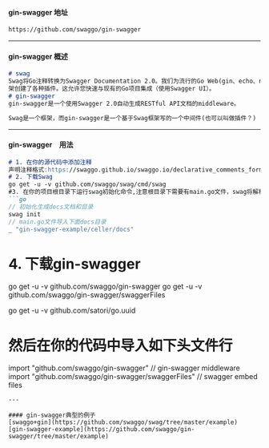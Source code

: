 #### gin-swagger 地址
```html
https://github.com/swaggo/gin-swagger
```
---
#### gin-swagger 概述
```markdown
# swag
Swag将Go注释转换为Swagger Documentation 2.0。我们为流行的Go Web(gin、echo、net/http)框
架创建了各种插件。这允许您快速与现有的Go项目集成（使用Swagger UI）。
# gin-swagger
gin-swagger是一个使用Swagger 2.0自动生成RESTful API文档的middleware。

Swag是一个框架，而gin-swagger是一个基于Swag框架写的一个中间件(也可以叫做插件？)
```
---
#### gin-swagger　用法
```markdown
# 1. 在你的源代码中添加注释
声明注释格式:https://swaggo.github.io/swaggo.io/declarative_comments_format/
# 2. 下载Swag
go get -u -v github.com/swaggo/swag/cmd/swag
#3. 在你的项目根目录下运行swag初始化命令,注意根目录下需要有main.go文件，swag将解析注释和生成必要的文件(生成docs文件夹和docs/doc.go文件)
```go
// 初始化生成docs文档和目录
swag init
// main.go文件导入下面docs目录
_ "gin-swagger-example/celler/docs"

```
# 4. 下载gin-swagger
go get -u -v github.com/swaggo/gin-swagger
go get -u -v github.com/swaggo/gin-swagger/swaggerFiles

go get -u -v github.com/satori/go.uuid
# 然后在你的代码中导入如下头文件行
import "github.com/swaggo/gin-swagger" // gin-swagger middleware
import "github.com/swaggo/gin-swagger/swaggerFiles" // swagger embed files
```
---

#### gin-swagger典型的例子
[swaggo+gin](https://github.com/swaggo/swag/tree/master/example)  
[gin-swagger-example](https://github.com/swaggo/gin-swagger/tree/master/example)
